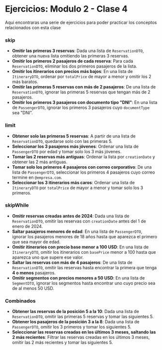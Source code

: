 # Ejercicios: Modulo 2 - Clase 4

Aqui encontraras una serie de ejercicios para poder practicar los conceptos relacionados con esta clase

### **skip**
- **Omitir las primeras 3 reservas**: Dada una lista de `ReservationDTO`, obtener una nueva lista omitiendo las primeras 3 reservas.
- **Omitir los primeros 2 pasajeros de cada reserva**: Para cada `ReservationDTO`, eliminar los dos primeros pasajeros de la lista.
- **Omitir los itinerarios con precios más bajos**: En una lista de `ItineraryDTO`, ordenar por `totalPrice` de mayor a menor y omitir los 2 más baratos.
- **Omitir las primeras 5 reservas con más de 2 pasajeros**: De una lista de `ReservationDTO`, ignorar las primeras 5 reservas que tengan más de 2 pasajeros. 
- **Omitir los primeros 3 pasajeros con documento tipo "DNI"**: En una lista de `PassengerDTO`, ignorar los primeros 3 pasajeros cuyo `documentType` sea "DNI".

### **limit**
- **Obtener solo las primeras 5 reservas**: A partir de una lista de `ReservationDTO`, quedarse solo con las primeras 5.
- **Seleccionar los 3 pasajeros más jóvenes**: Ordenar una lista de `PassengerDTO` por edad y tomar solo los 3 más jóvenes.
- **Tomar las 2 reservas más antiguas**: Ordenar la lista por `creationDate` y obtener las 2 más antiguas.
- **Tomar solo los primeros 4 pasajeros con correo corporativo**: De una lista de `PassengerDTO`, seleccionar los primeros 4 pasajeros cuyo correo termine en `@empresa.com`.
- **Seleccionar los 3 itinerarios más caros**: Ordenar una lista de `ItineraryDTO` por `totalPrice` de mayor a menor y tomar solo los 3 primeros.

### **skipWhile**
- **Omitir reservas creadas antes de 2024**: Dada una lista de `ReservationDTO`, omitir las reservas con `creationDate` antes del 1 de enero de 2024. 
- **Saltar pasajeros menores de edad**: En una lista de `PassengerDTO`, ignorar los pasajeros menores de 18 años hasta que aparezca el primero que sea mayor de edad.
- **Omitir itinerarios con precio base menor a 100 USD**: En una lista de `ItineraryDTO`, omitir los itinerarios con `basePrice` menor a 100 hasta que aparezca uno que supere ese valor.
- **Saltar las reservas con más de 4 pasajeros**: De una lista de `ReservationDTO`, omitir las reservas hasta encontrar la primera que tenga **4 o menos** pasajeros.
- **Omitir segmentos con precios menores a 50 USD**: En una lista de `SegmentDTO`, ignorar los segmentos hasta encontrar uno cuyo precio sea de al menos 50 USD.

### **Combinados**
- **Obtener las reservas de la posición 5 a la 10**: Dada una lista de `ReservationDTO`, omitir las primeras 5 reservas y tomar las siguientes 5.
- **Obtener los pasajeros de la posición 3 a la 8**: Dada una lista de `PassengerDTO`, omitir los 3 primeros y tomar los siguientes 5.
- **Seleccionar las reservas creadas en los últimos 3 meses, saltando las 2 más recientes**: Filtrar las reservas creadas en los últimos 3 meses, omitir las 2 más recientes y tomar las siguientes 5.